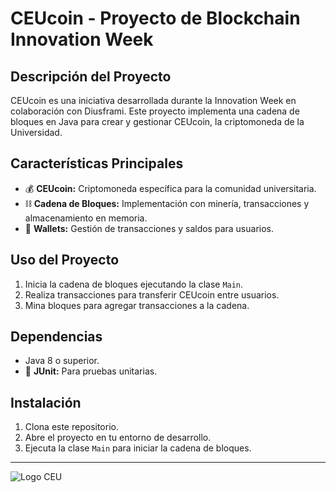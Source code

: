 # CEUcoin - Proyecto de Blockchain Innovation Week

## Descripción del Proyecto

CEUcoin es una iniciativa desarrollada durante la Innovation Week en colaboración con Diusframi. 
Este proyecto implementa una cadena de bloques en Java para crear y gestionar CEUcoin, la criptomoneda de la Universidad.

## Características Principales

- 💰 **CEUcoin:** Criptomoneda específica para la comunidad universitaria.
- ⛓️ **Cadena de Bloques:** Implementación con minería, transacciones y almacenamiento en memoria.
- 💼 **Wallets:** Gestión de transacciones y saldos para usuarios.

## Uso del Proyecto

1. Inicia la cadena de bloques ejecutando la clase `Main`.
2. Realiza transacciones para transferir CEUcoin entre usuarios.
3. Mina bloques para agregar transacciones a la cadena.

## Dependencias

- Java 8 o superior.
- 🧪 **JUnit:** Para pruebas unitarias.

## Instalación

1. Clona este repositorio.
2. Abre el proyecto en tu entorno de desarrollo.
3. Ejecuta la clase `Main` para iniciar la cadena de bloques.



---

![Logo CEU](https://upload.wikimedia.org/wikipedia/commons/thumb/5/5f/Logo-Universidad_CEU_San_Pablo.jpg/640px-Logo-Universidad_CEU_San_Pablo.jpg)


